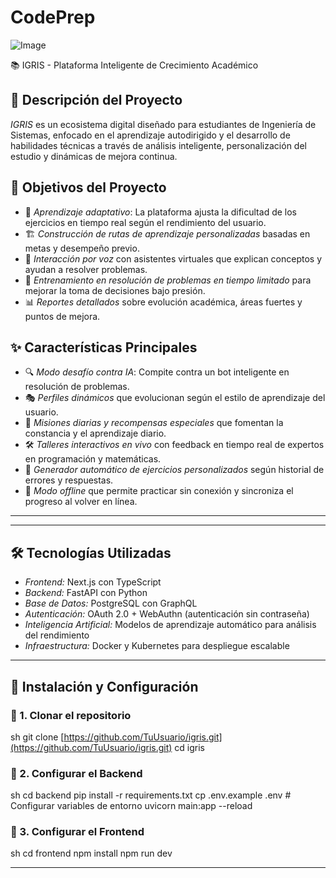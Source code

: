 # CodePrep

![Image](https://github.com/user-attachments/assets/ecf927ab-7d3f-42fc-a857-63b36eafd665)

📚 IGRIS - Plataforma Inteligente de Crecimiento Académico  

## 📌 Descripción del Proyecto  
*IGRIS* es un ecosistema digital diseñado para estudiantes de Ingeniería de Sistemas, enfocado en el aprendizaje autodirigido y el desarrollo de habilidades técnicas a través de análisis inteligente, personalización del estudio y dinámicas de mejora continua.  

## 🎯 Objetivos del Proyecto  
- 🧠 *Aprendizaje adaptativo*: La plataforma ajusta la dificultad de los ejercicios en tiempo real según el rendimiento del usuario.  
- 🏗 *Construcción de rutas de aprendizaje personalizadas* basadas en metas y desempeño previo.  
- 🎤 *Interacción por voz* con asistentes virtuales que explican conceptos y ayudan a resolver problemas.  
- 🔄 *Entrenamiento en resolución de problemas en tiempo limitado* para mejorar la toma de decisiones bajo presión.  
- 📊 *Reportes detallados* sobre evolución académica, áreas fuertes y puntos de mejora.  

## ✨ Características Principales  
- 🔍 *Modo desafío contra IA*: Compite contra un bot inteligente en resolución de problemas.  
- 🎭 *Perfiles dinámicos* que evolucionan según el estilo de aprendizaje del usuario.  
- 🏅 *Misiones diarias y recompensas especiales* que fomentan la constancia y el aprendizaje diario.  
- 🛠 *Talleres interactivos en vivo* con feedback en tiempo real de expertos en programación y matemáticas.  
- 🔧 *Generador automático de ejercicios personalizados* según historial de errores y respuestas.  
- 📡 *Modo offline* que permite practicar sin conexión y sincroniza el progreso al volver en línea.  
****
---

## 🛠️ Tecnologías Utilizadas  
- *Frontend:* Next.js con TypeScript  
- *Backend:* FastAPI con Python  
- *Base de Datos:* PostgreSQL con GraphQL  
- *Autenticación:* OAuth 2.0 + WebAuthn (autenticación sin contraseña)  
- *Inteligencia Artificial:* Modelos de aprendizaje automático para análisis del rendimiento  
- *Infraestructura:* Docker y Kubernetes para despliegue escalable  

---

## 🚀 Instalación y Configuración  

### 🔹 1. Clonar el repositorio  
sh
git clone [https://github.com/TuUsuario/igris.git](https://github.com/TuUsuario/igris.git)
cd igris
  

### 🔹 2. Configurar el Backend  
sh
cd backend
pip install -r requirements.txt
cp .env.example .env  # Configurar variables de entorno
uvicorn main:app --reload
  

### 🔹 3. Configurar el Frontend  
sh
cd frontend
npm install
npm run dev
  

---
